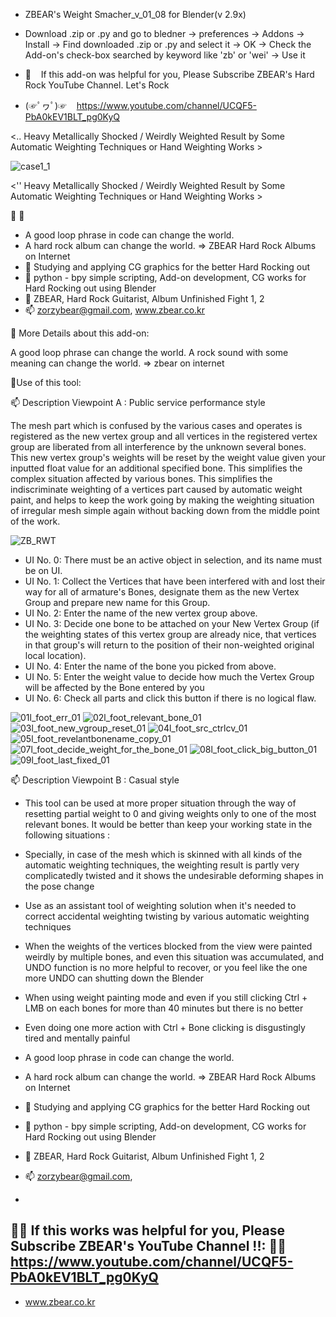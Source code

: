 - ZBEAR's Weight Smacher_v_01_08 for Blender(v 2.9x)
- Download .zip or .py and go to bledner -> preferences -> Addons -> Install -> Find downloaded .zip or .py and select it -> OK -> Check the Add-on's check-box searched by keyword like 'zb' or 'wei' -> Use it 

- 🤘 &nbsp;&nbsp; If this add-on was helpful for you, Please Subscribe ZBEAR's Hard Rock YouTube Channel. Let's Rock 
- (☞ﾟヮﾟ)☞ &nbsp;&nbsp;  https://www.youtube.com/channel/UCQF5-PbA0kEV1BLT_pg0KyQ 

<.. Heavy Metallically Shocked / Weirdly Weighted Result by Some Automatic Weighting Techniques or Hand Weighting Works >

![case1_1](https://user-images.githubusercontent.com/86638301/124344076-5d1f1080-dc0b-11eb-908e-4464733a749f.gif)

<'' Heavy Metallically Shocked / Weirdly Weighted Result by Some Automatic Weighting Techniques or Hand Weighting Works >



👀
👀
- A good loop phrase in code can change the world.
- A hard rock album can change the world. => ZBEAR Hard Rock Albums on Internet
- 👀 Studying and applying CG graphics for the better Hard Rocking out
- 🌱 python - bpy simple scripting, Add-on development, CG works for Hard Rocking out using Blender
- 👋 ZBEAR, Hard Rock Guitarist, Album Unfinished Fight 1, 2
- 📫 zorzybear@gmail.com, www.zbear.co.kr


🌱 More Details about this add-on: 

A good loop phrase can change the world.
A rock sound with some meaning can change the world.
=> zbear on internet

👋Use of this tool:

📫 Description Viewpoint A : Public service performance style

The mesh part which is confused by the various cases and operates is registered as the new vertex group and all vertices in the registered vertex group are liberated from all interference by the unknown several bones. This new vertex group's weights will be reset by the weight value given your inputted float value for an additional specified bone. This simplifies the complex situation affected by various bones. This simplifies the indiscriminate weighting of a vertices part caused by automatic weight paint, and helps to keep the work going by making the weighting situation of irregular mesh simple again without backing down from the middle point of the work.

![ZB_RWT](https://user-images.githubusercontent.com/86638301/124344153-c2730180-dc0b-11eb-85e7-2c720a1061da.gif)


- UI No. 0: There must be an active object in selection, and its name must be on UI.
- UI No. 1: Collect the Vertices that have been interfered with and lost their way for all of armature's Bones, designate them as the new Vertex Group and prepare new name for this Group.
- UI No. 2: Enter the name of the new vertex group above.
- UI No. 3: Decide one bone to be attached on your New Vertex Group (if the weighting states of this vertex group are already nice, that vertices in that group's will return to the position of their non-weighted original local location).
- UI No. 4: Enter the name of the bone you picked from above.
- UI No. 5: Enter the weight value to decide how much the Vertex Group will be affected by the Bone entered by you
- UI No. 6: Check all parts and click this button if there is no logical flaw.


![01l_foot_err_01](https://user-images.githubusercontent.com/86638301/124344206-edf5ec00-dc0b-11eb-8388-e36ff57fcc42.jpg)
![02l_foot_relevant_bone_01](https://user-images.githubusercontent.com/86638301/124344208-ee8e8280-dc0b-11eb-8f36-77bf85944179.jpg)
![03l_foot_new_vgroup_reset_01](https://user-images.githubusercontent.com/86638301/124344209-ef271900-dc0b-11eb-8cb0-f284a487c567.jpg)
![04l_foot_src_ctrlcv_01](https://user-images.githubusercontent.com/86638301/124344210-ef271900-dc0b-11eb-869d-337a3060bebe.jpg)
![05l_foot_revelantbonename_copy_01](https://user-images.githubusercontent.com/86638301/124344211-efbfaf80-dc0b-11eb-86c5-2b6c906332ac.jpg)
![07l_foot_decide_weight_for_the_bone_01](https://user-images.githubusercontent.com/86638301/124344212-efbfaf80-dc0b-11eb-8a9c-38d73b900e51.jpg)
![08l_foot_click_big_button_01](https://user-images.githubusercontent.com/86638301/124344214-f0584600-dc0b-11eb-8db8-d2d76e960ee3.jpg)
![09l_foot_last_fixed_01](https://user-images.githubusercontent.com/86638301/124344215-f0584600-dc0b-11eb-8747-f7f9a2a618aa.jpg)



📫 Description Viewpoint B :  Casual style


- This tool can be used at more proper situation through the way of resetting partial weight to 0 and giving weights only to one of the most relevant bones. It would be better than keep your working state in the following situations :

- Specially, in case of the mesh which is skinned with all kinds of the automatic weighting techniques, the weighting result is partly very complicatedly twisted and it shows the undesirable deforming shapes in the pose change

- Use as an assistant tool of weighting solution when it's  needed to correct accidental weighting twisting by various automatic weighting techniques

- When the weights of the vertices blocked from the view were painted weirdly by multiple bones, and even this situation was accumulated, and UNDO function is no more helpful to recover, or you feel like the one more UNDO can shutting down the Blender

- When using weight painting mode and even if you still clicking Ctrl + LMB on each bones for more than 40 minutes but there is no better

- Even doing one more action with Ctrl + Bone clicking is disgustingly tired and mentally painful


- A good loop phrase in code can change the world.
- A hard rock album can change the world. => ZBEAR Hard Rock Albums on Internet
- 👀 Studying and applying CG graphics for the better Hard Rocking out
- 🌱 python - bpy simple scripting, Add-on development, CG works for Hard Rocking out using Blender
- 👋 ZBEAR, Hard Rock Guitarist, Album Unfinished Fight 1, 2
- 📫 zorzybear@gmail.com, 
- 
🌱🌱 If this works was helpful for you, Please Subscribe ZBEAR's YouTube Channel !!: 
🌱🌱 https://www.youtube.com/channel/UCQF5-PbA0kEV1BLT_pg0KyQ
- 
- www.zbear.co.kr



<!---
ZBEAR-Rockn/ZBEAR-Rockn is a ✨ special ✨ repository because its `README.md` (this file) appears on your GitHub profile.
You can click the Preview link to take a look at your changes.
--->
